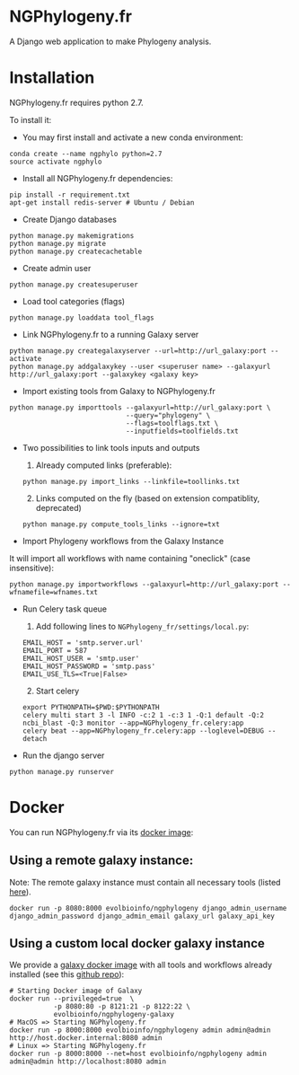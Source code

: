 # NGPhylogeny.fr


A Django web application to make Phylogeny analysis.

# Installation

NGPhylogeny.fr requires python 2.7.

To install it:

* You may first install and activate a new conda environment:

```
conda create --name ngphylo python=2.7
source activate ngphylo
```

* Install all NGPhylogeny.fr dependencies:

```
pip install -r requirement.txt
apt-get install redis-server # Ubuntu / Debian
```

* Create Django databases

```
python manage.py makemigrations
python manage.py migrate
python manage.py createcachetable
```

* Create admin user

```
python manage.py createsuperuser
```

* Load tool categories (flags)

```
python manage.py loaddata tool_flags
```

* Link NGPhylogeny.fr to a running Galaxy server

```
python manage.py creategalaxyserver --url=http://url_galaxy:port --activate
python manage.py addgalaxykey --user <superuser name> --galaxyurl http://url_galaxy:port --galaxykey <galaxy key>
```

* Import existing tools from Galaxy to NGPhylogeny.fr

```
python manage.py importtools --galaxyurl=http://url_galaxy:port \
                             --query="phylogeny" \
                             --flags=toolflags.txt \
                             --inputfields=toolfields.txt
```

* Two possibilities to link tools inputs and outputs

  1. Already computed links (preferable):

  ```
  python manage.py import_links --linkfile=toollinks.txt
  ```

  2. Links computed on the fly (based on extension compatiblity, deprecated)

  ```
  python manage.py compute_tools_links --ignore=txt
  ```
* Import Phylogeny workflows from the Galaxy Instance

It will import all workflows with name containing "oneclick" (case insensitive):
```
python manage.py importworkflows --galaxyurl=http://url_galaxy:port --wfnamefile=wfnames.txt
```

* Run Celery task queue

	1. Add following lines to `NGPhylogeny_fr/settings/local.py`:
	```
	EMAIL_HOST = 'smtp.server.url'
	EMAIL_PORT = 587
	EMAIL_HOST_USER = 'smtp.user'
	EMAIL_HOST_PASSWORD = 'smtp.pass'
	EMAIL_USE_TLS=<True|False>
	```

	2. Start celery
	```
	export PYTHONPATH=$PWD:$PYTHONPATH
	celery multi start 3 -l INFO -c:2 1 -c:3 1 -Q:1 default -Q:2 ncbi_blast -Q:3 monitor --app=NGPhylogeny_fr.celery:app
	celery beat --app=NGPhylogeny_fr.celery:app --loglevel=DEBUG --detach
	```

* Run the django server

```
python manage.py runserver
```

# Docker

You can run NGPhylogeny.fr via its [docker image](https://hub.docker.com/r/evolbioinfo/ngphylogeny/):

## Using a remote galaxy instance:

Note: The remote galaxy instance must contain all necessary tools (listed [here](toolflags.txt)).

```
docker run -p 8080:8000 evolbioinfo/ngphylogeny django_admin_username django_admin_password django_admin_email galaxy_url galaxy_api_key
```

## Using a custom local docker galaxy instance
We provide a [galaxy docker image](https://hub.docker.com/r/evolbioinfo/ngphylogeny-galaxy/) with all tools and workflows already installed (see this [github repo](https://github.com/C3BI-pasteur-fr/ngphylogeny-galaxy)):

```
# Starting Docker image of Galaxy
docker run --privileged=true  \
           -p 8080:80 -p 8121:21 -p 8122:22 \
           evolbioinfo/ngphylogeny-galaxy
# MacOS => Starting NGPhylogeny.fr 
docker run -p 8000:8000 evolbioinfo/ngphylogeny admin admin@admin http://host.docker.internal:8080 admin
# Linux => Starting NGPhylogeny.fr
docker run -p 8000:8000 --net=host evolbioinfo/ngphylogeny admin admin@admin http://localhost:8080 admin
```
